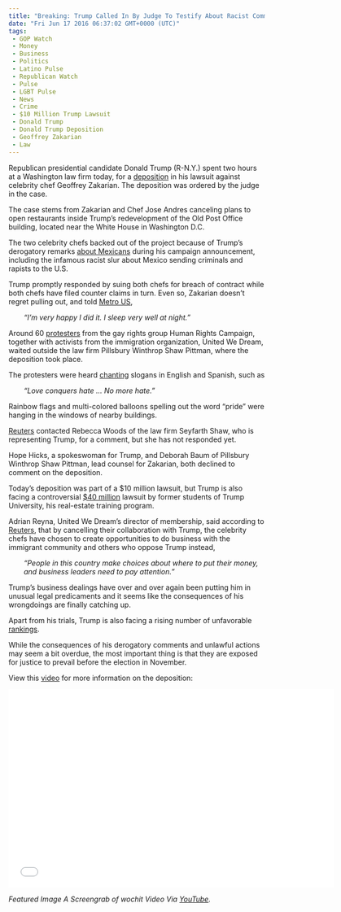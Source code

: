 ```yaml
---
title: "Breaking: Trump Called In By Judge To Testify About Racist Comments (Video)"
date: "Fri Jun 17 2016 06:37:02 GMT+0000 (UTC)"
tags: 
 - GOP Watch
 - Money
 - Business
 - Politics
 - Latino Pulse
 - Republican Watch
 - Pulse
 - LGBT Pulse
 - News
 - Crime
 - $10 Million Trump Lawsuit
 - Donald Trump
 - Donald Trump Deposition
 - Geoffrey Zakarian
 - Law
---
```

<p><!-- Quick Adsense WordPress Plugin: http://quicksense.net/ --></p><p>Republican presidential candidate Donald Trump (R-N.Y.) spent two hours at a Washington law firm today, for a <a href="http://www.cnn.com/2016/06/15/politics/donald-trump-deposition-old-post-office-lawsuit/" onclick="__gaTracker(&apos;send&apos;, &apos;event&apos;, &apos;outbound-article&apos;, &apos;http://www.cnn.com/2016/06/15/politics/donald-trump-deposition-old-post-office-lawsuit/&apos;, &apos;deposition&apos;);">deposition</a> in his lawsuit against celebrity chef Geoffrey Zakarian. The deposition was ordered by the judge in the case.</p><p>The case stems from Zakarian and Chef Jose Andres canceling plans to open restaurants inside Trump&#x2019;s redevelopment of the Old Post Office building, located near the White House in Washington D.C.</p><p>The two celebrity chefs backed out of the project because of Trump&#x2019;s derogatory remarks <a href="http://www.liberalamerica.org/2015/06/17/trump-campaign-actors/">about Mexicans</a> during his&#xA0;campaign announcement, including the infamous racist slur about Mexico sending criminals and rapists to the U.S.</p><p>Trump promptly responded by suing both chefs for breach of contract while both chefs have filed counter claims in turn. Even so, Zakarian doesn&#x2019;t regret pulling out, and told <a href="http://www.metro.us/entertainment/chef-geoffrey-zakarian-on-trump-tv-and-his-new-food-network-show/zsJpcq---UrFzld6UD3Vos/" onclick="__gaTracker(&apos;send&apos;, &apos;event&apos;, &apos;outbound-article&apos;, &apos;http://www.metro.us/entertainment/chef-geoffrey-zakarian-on-trump-tv-and-his-new-food-network-show/zsJpcq---UrFzld6UD3Vos/&apos;, &apos;Metro US&apos;);">Metro US</a>,</p><p style="padding-left: 30px;"><em>&#x201C;I&#x2019;m very happy I did it. I sleep very well at night.&#x201D; &#xA0; &#xA0; &#xA0; &#xA0; &#xA0; &#xA0; &#xA0; &#xA0; &#xA0; &#xA0; &#xA0; &#xA0; &#xA0; &#xA0;&#xA0;</em></p><p>Around 60 <a href="http://www.reuters.com/article/us-usa-election-trump-chef-idUSKCN0Z22CF" onclick="__gaTracker(&apos;send&apos;, &apos;event&apos;, &apos;outbound-article&apos;, &apos;http://www.reuters.com/article/us-usa-election-trump-chef-idUSKCN0Z22CF&apos;, &apos;protesters&apos;);">protesters</a> from the gay rights group Human Rights Campaign, together with activists from the immigration organization, United We Dream, waited outside the law firm Pillsbury Winthrop Shaw Pittman, where the deposition took place.</p><p>The protesters were heard <a href="http://www.reuters.com/article/us-usa-election-trump-chef-idUSKCN0Z22CF" onclick="__gaTracker(&apos;send&apos;, &apos;event&apos;, &apos;outbound-article&apos;, &apos;http://www.reuters.com/article/us-usa-election-trump-chef-idUSKCN0Z22CF&apos;, &apos;chanting&apos;);">chanting</a> slogans in English and Spanish, such as</p><p style="padding-left: 30px;"><em>&#x201C;Love conquers hate &#x2026; No more hate.&#x201D;</em></p><p>Rainbow flags and multi-colored balloons spelling out the word &#x201C;pride&#x201D; were hanging in the windows of nearby buildings.</p><p><a href="http://www.reuters.com/article/us-usa-election-trump-chef-idUSKCN0Z22CF" onclick="__gaTracker(&apos;send&apos;, &apos;event&apos;, &apos;outbound-article&apos;, &apos;http://www.reuters.com/article/us-usa-election-trump-chef-idUSKCN0Z22CF&apos;, &apos;Reuters&apos;);">Reuters</a> contacted Rebecca Woods of the law firm Seyfarth Shaw, who is representing Trump, for a comment, but she has not responded yet.</p><p>Hope Hicks, a spokeswoman for Trump, and Deborah Baum of Pillsbury Winthrop Shaw Pittman, lead counsel for Zakarian, both declined to comment on the deposition.</p><p>Today&#x2019;s deposition was part of a $10 million lawsuit, but Trump is also facing a controversial <a href="http://www.liberalamerica.org/2016/04/27/watch-hes-done-it-again-40-million-trump-university-lawsuit-to-trial/">$40 million</a> lawsuit by former students of Trump University, his real-estate training program.</p><p>Adrian Reyna, United We Dream&#x2019;s director of membership, said according to <a href="http://www.reuters.com/article/us-usa-election-trump-chef-idUSKCN0Z22CF" onclick="__gaTracker(&apos;send&apos;, &apos;event&apos;, &apos;outbound-article&apos;, &apos;http://www.reuters.com/article/us-usa-election-trump-chef-idUSKCN0Z22CF&apos;, &apos;Reuters&apos;);">Reuters</a>,&#xA0;that by cancelling their collaboration with Trump, the celebrity chefs have chosen to create opportunities to do business with the immigrant community and others who oppose Trump instead,</p><p style="padding-left: 30px;"><em>&#x201C;People in this country make choices about where to put their money, and business leaders need to pay attention.&#x201D;</em></p><p><!-- Quick Adsense WordPress Plugin: http://quicksense.net/ --></p><p>Trump&#x2019;s business dealings have over and over again been putting him in unusual legal predicaments and it seems like the consequences of his wrongdoings are finally catching up.</p><p>Apart from his trials, Trump is also facing a rising number of unfavorable <a href="http://www.liberalamerica.org/2016/06/16/sad-moment-donald-trump-tables-finally-turned-video/">rankings</a>.</p><p>While the consequences of his derogatory comments and unlawful actions may seem a bit overdue, the most important thing is that they are exposed for justice to prevail before the election in November.</p><p>View this <a href="https://youtu.be/qGCGv3INy7E" onclick="__gaTracker(&apos;send&apos;, &apos;event&apos;, &apos;outbound-article&apos;, &apos;https://youtu.be/qGCGv3INy7E&apos;, &apos;video&apos;);">video</a> for more information on the deposition:</p><p><span class="embed-youtube" style="text-align:center; display: block;"><iframe class="youtube-player" type="text/html" width="640" height="390" src="//www.youtube.com/embed/qGCGv3INy7E?version=3&amp;rel=1&amp;fs=1&amp;autohide=2&amp;showsearch=0&amp;showinfo=1&amp;iv_load_policy=1&amp;wmode=transparent" allowfullscreen="true" style="border:0;"></iframe></span></p><p><em>Featured Image A Screengrab of wochit Video Via&#xA0;<a href="https://www.youtube.com/watch?v=qGCGv3INy7E" onclick="__gaTracker(&apos;send&apos;, &apos;event&apos;, &apos;outbound-article&apos;, &apos;https://www.youtube.com/watch?v=qGCGv3INy7E&apos;, &apos;YouTube&apos;);">YouTube</a>.</em></p><div style="font-size:0px;height:0px;line-height:0px;margin:0;padding:0;clear:both"></div>